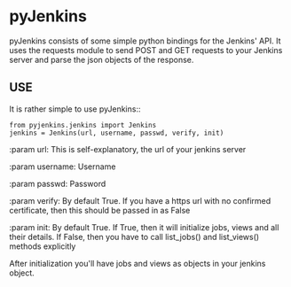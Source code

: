 pyJenkins
=========

pyJenkins consists of some simple python bindings for the Jenkins' API. It
uses the requests module to send POST and GET requests to your Jenkins server
and parse the json objects of the response.

USE
---

It is rather simple to use pyJenkins::

    from pyjenkins.jenkins import Jenkins
    jenkins = Jenkins(url, username, passwd, verify, init)

:param url: This is self-explanatory, the url of your jenkins server

:param username: Username

:param passwd: Password

:param verify: By default True. If you have a https url with no confirmed certificate, then this
should be passed in as False

:param init: By default True. If True, then it will initialize jobs, views and
all their details. If False, then you have to call list_jobs() and list_views()
methods explicitly

After initialization you'll have jobs and views as objects in your jenkins object.